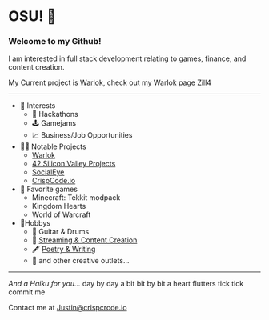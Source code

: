 # OSU! :wave: 
### Welcome to my Github!
I am interested in full stack development relating to games, finance, and content creation.

My Current project is [Warlok](https://warlok.net), check out my Warlok page [Zill4](https://warlok.net/w/jcr1sp)

---
- 💼 Interests
	-  🤖 Hackathons
	- 🕹️ Gamejams
	- 📈 Business/Job Opportunities
- 👨‍💻 Notable Projects
	- [Warlok](https://github.com/zill4/Warlok)
	- [42 Silicon Valley Projects](https://github.com/zill4/42SiliconValley-Projects)
	- [SocialEye](https://github.com/zill4/SocialEye)
	- [CrispCode.io](https://github.com/zill4/MyWebsite)
- 👾 Favorite games
	- Minecraft: Tekkit modpack
	- Kingdom Hearts 
	- World of Warcraft 
- 🌸Hobbys
	- 🎸 Guitar & Drums
	- 🎥 [Streaming & Content Creation](https://warlok.net/w/jcr1sp)
	- 🖋️ [Poetry & Writing](https://medium.com/@justcrisp)
	-  🎨 and other creative outlets...



---

*And a Haiku for you...*
day by day a bit
bit by bit a heart flutters
tick tick commit me

Contact me at Justin@crispcrode.io
